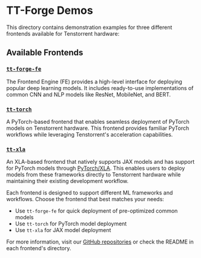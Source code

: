 # TT-Forge Demos

This directory contains demonstration examples for three different frontends available for Tenstorrent hardware:

## Available Frontends

### [`tt-forge-fe`](https://github.com/tenstorrent/tt-forge-fe)
The Frontend Engine (FE) provides a high-level interface for deploying popular deep learning models. It includes ready-to-use implementations of common CNN and NLP models like ResNet, MobileNet, and BERT.

### [`tt-torch`](https://github.com/tenstorrent/tt-torch)
A PyTorch-based frontend that enables seamless deployment of PyTorch models on Tenstorrent hardware. This frontend provides familiar PyTorch workflows while leveraging Tenstorrent's acceleration capabilities.

### [`tt-xla`](https://github.com/tenstorrent/tt-xla)
An XLA-based frontend that natively supports JAX models and has support for PyTorch models through [PyTorch/XLA](https://pytorch.org/xla). This enables users to deploy models from these frameworks directly to Tenstorrent hardware while maintaining their existing development workflow.

Each frontend is designed to support different ML frameworks and workflows. Choose the frontend that best matches your needs:
- Use `tt-forge-fe` for quick deployment of pre-optimized common models
- Use `tt-torch` for PyTorch model deployment
- Use `tt-xla` for JAX model deployment

For more information, visit our [GitHub repositories](https://github.com/tenstorrent) or check the README in each frontend's directory.
